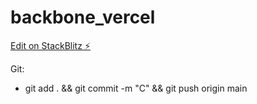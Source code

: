 # backbone_vercel

[Edit on StackBlitz ⚡️](https://stackblitz.com/edit/hello-world-backbone-xjzp2m)

Git:

- git add . && git commit -m "C" && git push origin main
